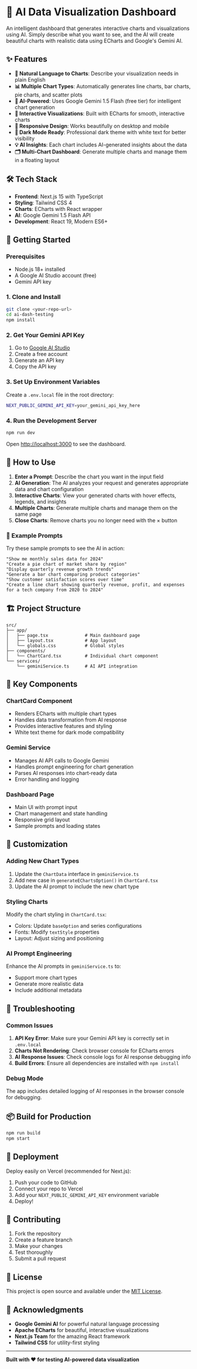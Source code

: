 # 🤖 AI Data Visualization Dashboard

An intelligent dashboard that generates interactive charts and visualizations using AI. Simply describe what you want to see, and the AI will create beautiful charts with realistic data using ECharts and Google's Gemini AI.

## ✨ Features

- **🎯 Natural Language to Charts**: Describe your visualization needs in plain English
- **📊 Multiple Chart Types**: Automatically generates line charts, bar charts, pie charts, and scatter plots
- **🤖 AI-Powered**: Uses Google Gemini 1.5 Flash (free tier) for intelligent chart generation
- **🎨 Interactive Visualizations**: Built with ECharts for smooth, interactive charts
- **📱 Responsive Design**: Works beautifully on desktop and mobile
- **🌙 Dark Mode Ready**: Professional dark theme with white text for better visibility
- **💡 AI Insights**: Each chart includes AI-generated insights about the data
- **🗂️ Multi-Chart Dashboard**: Generate multiple charts and manage them in a floating layout

## 🛠️ Tech Stack

- **Frontend**: Next.js 15 with TypeScript
- **Styling**: Tailwind CSS 4
- **Charts**: ECharts with React wrapper
- **AI**: Google Gemini 1.5 Flash API
- **Development**: React 19, Modern ES6+

## 🚀 Getting Started

### Prerequisites

- Node.js 18+ installed
- A Google AI Studio account (free)
- Gemini API key

### 1. Clone and Install

```bash
git clone <your-repo-url>
cd ai-dash-testing
npm install
```

### 2. Get Your Gemini API Key

1. Go to [Google AI Studio](https://aistudio.google.com/)
2. Create a free account
3. Generate an API key
4. Copy the API key

### 3. Set Up Environment Variables

Create a `.env.local` file in the root directory:

```bash
NEXT_PUBLIC_GEMINI_API_KEY=your_gemini_api_key_here
```

### 4. Run the Development Server

```bash
npm run dev
```

Open [http://localhost:3000](http://localhost:3000) to see the dashboard.

## 🎯 How to Use

1. **Enter a Prompt**: Describe the chart you want in the input field
2. **AI Generation**: The AI analyzes your request and generates appropriate data and chart configuration
3. **Interactive Charts**: View your generated charts with hover effects, legends, and insights
4. **Multiple Charts**: Generate multiple charts and manage them on the same page
5. **Close Charts**: Remove charts you no longer need with the × button

### 📝 Example Prompts

Try these sample prompts to see the AI in action:

```
"Show me monthly sales data for 2024"
"Create a pie chart of market share by region"
"Display quarterly revenue growth trends"
"Generate a bar chart comparing product categories"
"Show customer satisfaction scores over time"
"Create a line chart showing quarterly revenue, profit, and expenses for a tech company from 2020 to 2024"
```

## 🏗️ Project Structure

```
src/
├── app/
│   ├── page.tsx              # Main dashboard page
│   ├── layout.tsx            # App layout
│   └── globals.css           # Global styles
├── components/
│   └── ChartCard.tsx         # Individual chart component
└── services/
    └── geminiService.ts      # AI API integration
```

## 🎨 Key Components

### ChartCard Component
- Renders ECharts with multiple chart types
- Handles data transformation from AI response
- Provides interactive features and styling
- White text theme for dark mode compatibility

### Gemini Service
- Manages AI API calls to Google Gemini
- Handles prompt engineering for chart generation
- Parses AI responses into chart-ready data
- Error handling and logging

### Dashboard Page
- Main UI with prompt input
- Chart management and state handling
- Responsive grid layout
- Sample prompts and loading states

## 🔧 Customization

### Adding New Chart Types
1. Update the `ChartData` interface in `geminiService.ts`
2. Add new case in `generateEChartsOption()` in `ChartCard.tsx`
3. Update the AI prompt to include the new chart type

### Styling Charts
Modify the chart styling in `ChartCard.tsx`:
- Colors: Update `baseOption` and series configurations
- Fonts: Modify `textStyle` properties
- Layout: Adjust sizing and positioning

### AI Prompt Engineering
Enhance the AI prompts in `geminiService.ts` to:
- Support more chart types
- Generate more realistic data
- Include additional metadata

## 🐛 Troubleshooting

### Common Issues

1. **API Key Error**: Make sure your Gemini API key is correctly set in `.env.local`
2. **Charts Not Rendering**: Check browser console for ECharts errors
3. **AI Response Issues**: Check console logs for AI response debugging info
4. **Build Errors**: Ensure all dependencies are installed with `npm install`

### Debug Mode
The app includes detailed logging of AI responses in the browser console for debugging.

## 📦 Build for Production

```bash
npm run build
npm start
```

## 🚀 Deployment

Deploy easily on Vercel (recommended for Next.js):

1. Push your code to GitHub
2. Connect your repo to Vercel
3. Add your `NEXT_PUBLIC_GEMINI_API_KEY` environment variable
4. Deploy!

## 🤝 Contributing

1. Fork the repository
2. Create a feature branch
3. Make your changes
4. Test thoroughly
5. Submit a pull request

## 📄 License

This project is open source and available under the [MIT License](LICENSE).

## 🙏 Acknowledgments

- **Google Gemini AI** for powerful natural language processing
- **Apache ECharts** for beautiful, interactive visualizations
- **Next.js Team** for the amazing React framework
- **Tailwind CSS** for utility-first styling

---

**Built with ❤️ for testing AI-powered data visualization**
